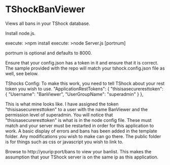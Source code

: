 TShockBanViewer
===============

Views all bans in your TShock database.

Install node.js.

execute: >npm install
execute: >node Server.js [portnum]

portnum is optional and defaults to 8000.

Ensure that your config.json has a token in it and ensure that it is correct.  The sample provided with the repo will
match your tshock.config.json file as well, see below.

TShocks Config:
To make this work, you need to tell TShock about your rest token you wish to use.
"ApplicationRestTokens": {
    "thisisasecureresttoken": {
      "Username": "BanViewer",
      "UserGroupName": "superadmin"
    }
  },
  
This is what mine looks like.  I have assigned the token "thisisasecureresttoken" to a user with the name BanViewer and
the permission level of superadmin.  You will notice that "thisisasecureresttoken" is what is in the node config file.
These must match and your server must be restarted in order for this application to work.  A basic display of errors and
bans has been added in the template folder.  Any modifications you wish to make can go there.  The public folder is for
things such as css or javascript you wish to link to.

Browse to http://yourip:port/bans to view your banlist.
This makes the assumption that your TShock server is on the same ip as this application.
